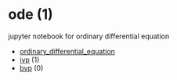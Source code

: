 # ode (1)
jupyter notebook for ordinary differential equation

+ [ordinary_differential_equation](ordinary_differential_equation.ipynb)
+ [ivp](ivp/README.md) (1)
+ [bvp](bvp/README.md) (0)
